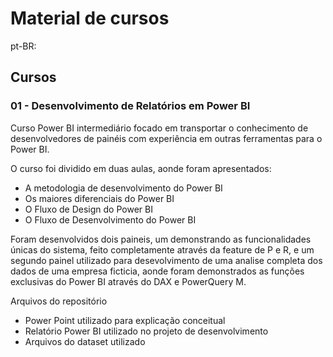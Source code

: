 # Material de cursos

pt-BR:
## Cursos

### 01 - Desenvolvimento de Relatórios em Power BI
Curso Power BI intermediário focado em transportar o conhecimento de desenvolvedores de painéis com experiência em outras ferramentas para o Power BI. 

O curso foi dividido em duas aulas, aonde foram apresentados:
* A metodologia de desenvolvimento do Power BI
* Os maiores diferenciais do Power BI
* O Fluxo de Design do Power BI
* O Fluxo de Desenvolvimento do Power BI

Foram desenvolvidos dois paineis, um demonstrando as funcionalidades únicas do sistema, feito completamente através da feature de P e R, e um segundo painel utilizado para desevolvimento de uma analise completa dos dados de uma empresa ficticia, aonde foram demonstrados as funções exclusivas do Power BI através do DAX e PowerQuery M. 

Arquivos do repositório
* Power Point utilizado para explicação conceitual
* Relatório Power BI utilizado no projeto de desenvolvimento
* Arquivos do dataset utilizado
